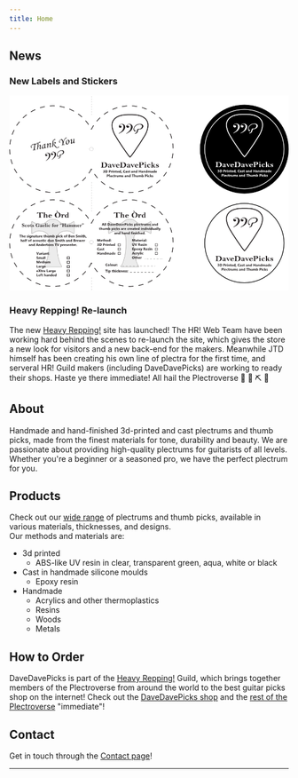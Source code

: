 ```yaml
---
title: Home
---
```

## News

### New Labels and Stickers

![Front and back of labels on the left, black and white DaveDavePicks stickers on the right.](/assets/images/news.png "Front and back of labels on the left, black and white DaveDavePicks stickers on the right.")

### Heavy Repping! Re-launch

The new [Heavy Repping!](https://heavyrepping.com) site has launched! The HR! Web Team have been working hard behind the scenes to re-launch the site, which gives the store a new look for visitors and a new back-end for the makers. Meanwhile JTD himself has been creating his own line of plectra for the first time, and serveral HR! Guild makers (including DaveDavePicks) are working to ready their shops. Haste ye there immediate! All hail the Plectroverse 🙌 🎸 ⛏️ 🌌

## About

Handmade and hand-finished 3d-printed and cast plectrums and thumb picks, made from the finest materials for tone, durability and beauty. We are passionate about providing high-quality plectrums for guitarists of all levels. Whether you're a beginner or a seasoned pro, we have the perfect plectrum for you.

## Products

Check out our [wide range](products.md) of plectrums and thumb picks, available in various materials, thicknesses, and designs. 
<br>Our methods and materials are:
- 3d printed
  - ABS-like UV resin in clear, transparent green, aqua, white or black
- Cast in handmade silicone moulds
  - Epoxy resin
- Handmade
  - Acrylics and other thermoplastics
  - Resins
  - Woods
  - Metals

## How to Order

DaveDavePicks is part of the [Heavy Repping!](https://www.heavyrepping.com)  Guild, which brings together members of the Plectroverse from around the world to the best guitar picks shop on the internet! Check out the [DaveDavePicks shop](https://www.heavyrepping.com/shop/store/davedavepicks/) and the [rest of the Plectroverse](https://www.heavyrepping.com/shop/plectroverse-makers/) "immediate"!

## Contact

Get in touch through the [Contact page](contact.md)!

---